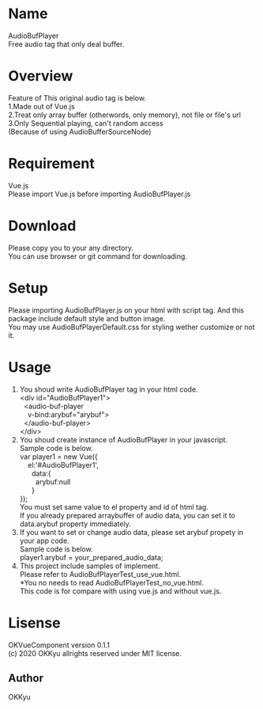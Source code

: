 # Name  
  AudioBufPlayer  
  Free audio tag that only deal buffer.  

# Overview  
  Feature of This original audio tag is below.  
1.Made out of Vue.js  
2.Treat only array buffer (otherwords, only memory), not file or file's url  
3.Only Sequential playing, can't random access  
  (Because of using AudioBufferSourceNode)  

# Requirement  
   Vue.js  
    Please import Vue.js before importing AudioBufPlayer.js  

# Download  
  Please copy you to your any directory.  
  You can use browser or git command for downloading.  

# Setup  
  Please importing AudioBufPlayer.js on your html with script tag.
  And this package include default style and button image.  
  You may use AudioBufPlayerDefault.css for styling wether customize or not it.

# Usage
1. You shoud write AudioBufPlayer tag in your html code.  
    &lt;div id="AudioBufPlayer1"&gt;  
    &nbsp; &lt;audio-buf-player  
    &nbsp; &nbsp; v-bind:arybuf="arybuf"&gt;  
    &nbsp; &lt;/audio-buf-player&gt;  
    &lt;/div&gt;  
2. You shoud create instance of AudioBufPlayer in your javascript.  
  Sample code is below.  
    var player1 = new Vue({  
    &nbsp; &nbsp; el:'#AudioBufPlayer1',  
    &nbsp; &nbsp; &nbsp; data:{  
    &nbsp; &nbsp; &nbsp; &nbsp; arybuf:null  
    &nbsp; &nbsp; &nbsp; }  
    });  
  You must set same value to el property and id of html tag.  
  If you already prepared arraybuffer of audio data, you can set it to data.arybuf property immediately.  
3. If you want to set or change audio data, please set arybuf propety in your app code.  
  Sample code is below.  
    player1.arybuf = your_prepared_audio_data;  
4. This project include samples of implement.  
  Please refer to AudioBufPlayerTest_use_vue.html.  
  *You no needs to read AudioBufPlayerTest_no_vue.html.  
  This code is for compare with using vue.js and without vue.js.  

# Lisense  
   OKVueComponent version 0.1.1  
   (c) 2020 OKKyu allrights reserved under MIT license.  
   
## Author  
OKKyu  
